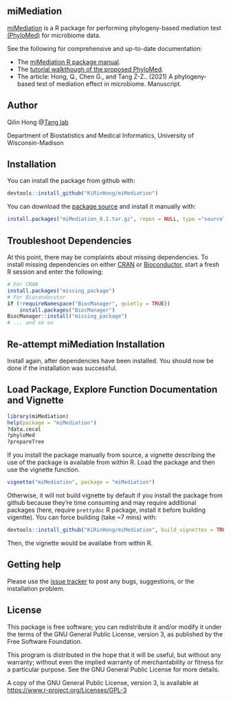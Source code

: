 ## miMediation

[miMediation](https://github.com/KiRinHong/miMediation) is a R package for performing phylogeny-based mediation test [(PhyloMed)](https://github.com/KiRinHong/PhyloMed) for microbiome data.

See the following for comprehensive and up-to-date documentation:

- The [miMediation R package manual](https://github.com/KiRinHong/miMediation/blob/main/miMediation_0.1.pdf).
- The [tutorial walkthough of the proposed PhyloMed](https://github.com/KiRinHong/miMediation/blob/main/miMediation_vignette.pdf).
- The article: Hong, Q., Chen G., and Tang Z-Z.. (2021) A phylogeny-based test of mediation effect in microbiome. Manuscript.

## Author

Qilin Hong @[Tang lab](https://tangzheng1.github.io/tanglab/)

Department of Biostatistics and Medical Informatics, University of Wisconsin-Madison

## Installation

You can install the package from github with:

``` r
devtools::install_github("KiRinHong/miMediation")
```
You can download the [package source](https://github.com/KiRinHong/miMediation/blob/main/miMediation_0.1.tar.gz) and install it manually with:

``` r
install.packages("miMediation_0.1.tar.gz", repos = NULL, type ="source", dependencies = c("Depends", "Imports")) 
```

## Troubleshoot Dependencies

At this point, there may be complaints about missing dependencies. To install missing dependencies on either [CRAN](https://cran.r-project.org/) or [Bioconductor](http://bioconductor.org/install/), start a fresh R session and enter the following:

``` r
# For CRAN
install.packages("missing_package")
# For Biocondocutor
if (!requireNamespace("BiocManager", quietly = TRUE))
    install.packages("BiocManager")
BiocManager::install("missing_package") 
# ... and so on
```

## Re-attempt miMediation Installation

Install again, after dependencies have been installed. You should now be done if the installation was successful.

## Load Package, Explore Function Documentation and Vignette

``` r
library(miMediation)
help(package = "miMediation")
?data.cecal
?phyloMed
?prepareTree
```

If you install the package manually from source, a vignette describing the use of the package is available from within R. Load the package and then use the vignette function.

``` r
vignette("miMediation", package = "miMediation")
```

Otherwise, it will not build vignette by default if you install the package from github because they’re time consuming and may require additional packages (here, require `prettydoc` R package, install it before building vigentte). You can force building (take ~7 mins) with:

``` r
devtools::install_github("KiRinHong/miMediation", build_vignettes = TRUE)
```
Then, the vignette would be availabe from within R.

## Getting help

Please use the [issue tracker](https://github.com/KiRinHong/miMediation/issues) to post any bugs, suggestions, or the installation problem.

## License

This package is free software; you can redistribute it and/or modify it under the terms of the GNU General Public License, version 3, as published by the Free Software Foundation.

This program is distributed in the hope that it will be useful, but without any warranty; without even the implied warranty of merchantability or fitness for a particular purpose. See the GNU General Public License for more details.

A copy of the GNU General Public License, version 3, is available at https://www.r-project.org/Licenses/GPL-3
